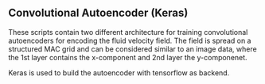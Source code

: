 ## Convolutional Autoencoder (Keras)

These scripts contain two different architecture for training convolutional autoencoders for encoding the fluid velocity field. The field is spread on a structured MAC grid and can be considered similar to an image data, where the 1st layer contains the x-component and 2nd layer the y-componenet. 

Keras is used to build the autoencoder with tensorflow as backend.
